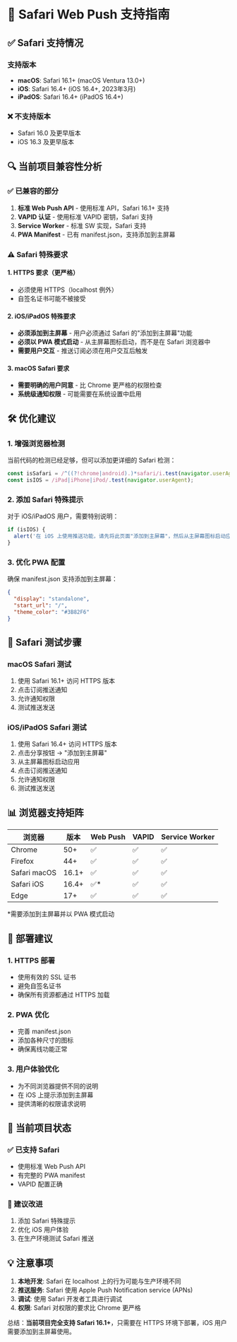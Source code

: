 # 🍎 Safari Web Push 支持指南

## ✅ Safari 支持情况

### 支持版本
- **macOS**: Safari 16.1+ (macOS Ventura 13.0+)
- **iOS**: Safari 16.4+ (iOS 16.4+, 2023年3月)
- **iPadOS**: Safari 16.4+ (iPadOS 16.4+)

### ❌ 不支持版本
- Safari 16.0 及更早版本
- iOS 16.3 及更早版本

## 🔍 当前项目兼容性分析

### ✅ 已兼容的部分
1. **标准 Web Push API** - 使用标准 API，Safari 16.1+ 支持
2. **VAPID 认证** - 使用标准 VAPID 密钥，Safari 支持
3. **Service Worker** - 标准 SW 实现，Safari 支持
4. **PWA Manifest** - 已有 manifest.json，支持添加到主屏幕

### ⚠️ Safari 特殊要求

#### 1. HTTPS 要求（更严格）
- 必须使用 HTTPS（localhost 例外）
- 自签名证书可能不被接受

#### 2. iOS/iPadOS 特殊要求
- **必须添加到主屏幕** - 用户必须通过 Safari 的"添加到主屏幕"功能
- **必须以 PWA 模式启动** - 从主屏幕图标启动，而不是在 Safari 浏览器中
- **需要用户交互** - 推送订阅必须在用户交互后触发

#### 3. macOS Safari 要求
- **需要明确的用户同意** - 比 Chrome 更严格的权限检查
- **系统级通知权限** - 可能需要在系统设置中启用

## 🛠 优化建议

### 1. 增强浏览器检测
当前代码的检测已经足够，但可以添加更详细的 Safari 检测：

```javascript
const isSafari = /^((?!chrome|android).)*safari/i.test(navigator.userAgent);
const isIOS = /iPad|iPhone|iPod/.test(navigator.userAgent);
```

### 2. 添加 Safari 特殊提示
对于 iOS/iPadOS 用户，需要特别说明：

```javascript
if (isIOS) {
  alert('在 iOS 上使用推送功能，请先将此页面"添加到主屏幕"，然后从主屏幕图标启动应用。');
}
```

### 3. 优化 PWA 配置
确保 manifest.json 支持添加到主屏幕：

```json
{
  "display": "standalone",
  "start_url": "/",
  "theme_color": "#3B82F6"
}
```

## 🧪 Safari 测试步骤

### macOS Safari 测试
1. 使用 Safari 16.1+ 访问 HTTPS 版本
2. 点击订阅推送通知
3. 允许通知权限
4. 测试推送发送

### iOS/iPadOS Safari 测试
1. 使用 Safari 16.4+ 访问 HTTPS 版本
2. 点击分享按钮 → "添加到主屏幕"
3. 从主屏幕图标启动应用
4. 点击订阅推送通知
5. 允许通知权限
6. 测试推送发送

## 📊 浏览器支持矩阵

| 浏览器 | 版本 | Web Push | VAPID | Service Worker |
|--------|------|----------|-------|----------------|
| Chrome | 50+ | ✅ | ✅ | ✅ |
| Firefox | 44+ | ✅ | ✅ | ✅ |
| Safari macOS | 16.1+ | ✅ | ✅ | ✅ |
| Safari iOS | 16.4+ | ✅* | ✅ | ✅ |
| Edge | 17+ | ✅ | ✅ | ✅ |

*需要添加到主屏幕并以 PWA 模式启动

## 🚀 部署建议

### 1. HTTPS 部署
- 使用有效的 SSL 证书
- 避免自签名证书
- 确保所有资源都通过 HTTPS 加载

### 2. PWA 优化
- 完善 manifest.json
- 添加各种尺寸的图标
- 确保离线功能正常

### 3. 用户体验优化
- 为不同浏览器提供不同的说明
- 在 iOS 上提示添加到主屏幕
- 提供清晰的权限请求说明

## 🔧 当前项目状态

### ✅ 已支持 Safari
- 使用标准 Web Push API
- 有完整的 PWA manifest
- VAPID 配置正确

### 🎯 建议改进
1. 添加 Safari 特殊提示
2. 优化 iOS 用户体验
3. 在生产环境测试 Safari 推送

## 💡 注意事项

1. **本地开发**: Safari 在 localhost 上的行为可能与生产环境不同
2. **推送服务**: Safari 使用 Apple Push Notification service (APNs)
3. **调试**: 使用 Safari 开发者工具进行调试
4. **权限**: Safari 对权限的要求比 Chrome 更严格

总结：**当前项目完全支持 Safari 16.1+**，只需要在 HTTPS 环境下部署，iOS 用户需要添加到主屏幕使用。